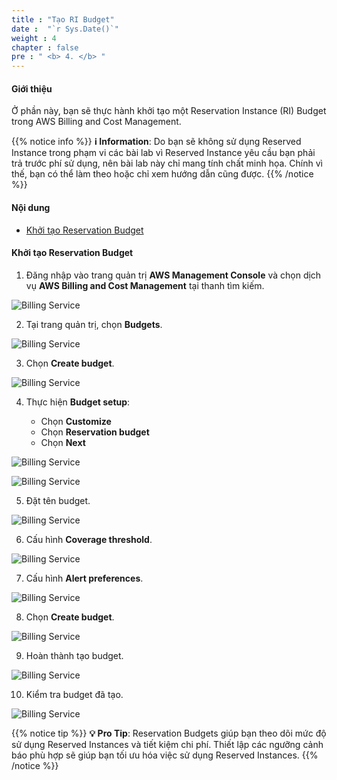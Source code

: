 ```yaml
---
title : "Tạo RI Budget"
date :  "`r Sys.Date()`" 
weight : 4
chapter : false
pre : " <b> 4. </b> "
---
```


#### Giới thiệu

Ở phần này, bạn sẽ thực hành khởi tạo một Reservation Instance (RI) Budget trong AWS Billing and Cost Management.

{{% notice info %}}
**ℹ️ Information**: Do bạn sẽ không sử dụng Reserved Instance trong phạm vi các bài lab vì Reserved Instance yêu cầu bạn phải trả trước phí sử dụng, nên bài lab này chỉ mang tính chất minh họa. Chính vì thế, bạn có thể làm theo hoặc chỉ xem hướng dẫn cũng được.
{{% /notice %}}

#### Nội dung

- [Khởi tạo Reservation Budget](#khởi-tạo-reservation-budget)

#### Khởi tạo Reservation Budget

1. Đăng nhập vào trang quản trị **AWS Management Console** và chọn dịch vụ **AWS Billing and Cost Management** tại thanh tìm kiếm.

![Billing Service](/images/4/0001.png?featherlight=false&width=90pc)

2. Tại trang quản trị, chọn **Budgets**. 

![Billing Service](/images/4/0001.png?featherlight=false&width=90pc)

3. Chọn **Create budget**.

![Billing Service](/images/4/00001.png?featherlight=false&width=90pc)

4. Thực hiện **Budget setup**:

   - Chọn **Customize**
   - Chọn **Reservation budget**
   - Chọn **Next**

![Billing Service](/images/4/0002.png?featherlight=false&width=90pc)

![Billing Service](/images/4/00002.png?featherlight=false&width=90pc)

5. Đặt tên budget.

![Billing Service](/images/4/0003.png?featherlight=false&width=90pc)

6. Cấu hình **Coverage threshold**.

![Billing Service](/images/4/0008.png?featherlight=false&width=90pc)

7. Cấu hình **Alert preferences**.

![Billing Service](/images/4/0006.png?featherlight=false&width=90pc)

8. Chọn **Create budget**.

![Billing Service](/images/4/0007.png?featherlight=false&width=90pc)

9. Hoàn thành tạo budget.

![Billing Service](/images/4/0009.png?featherlight=false&width=90pc)

10. Kiểm tra budget đã tạo.

![Billing Service](/images/4/00010.png?featherlight=false&width=90pc)

{{% notice tip %}}
**💡 Pro Tip**: Reservation Budgets giúp bạn theo dõi mức độ sử dụng Reserved Instances và tiết kiệm chi phí. Thiết lập các ngưỡng cảnh báo phù hợp sẽ giúp bạn tối ưu hóa việc sử dụng Reserved Instances.
{{% /notice %}}
